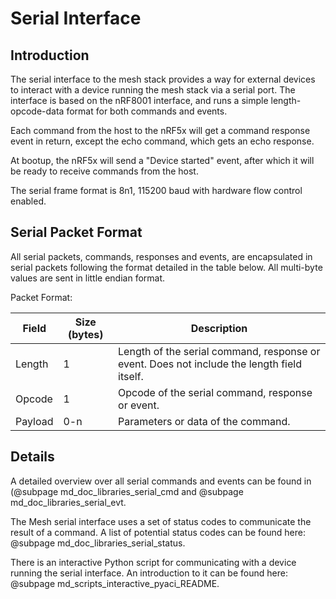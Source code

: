 # Serial Interface

## Introduction

The serial interface to the mesh stack provides a way for external devices to
interact with a device running the mesh stack via a serial port. The interface
is based on the nRF8001 interface, and runs a simple length-opcode-data format
for both commands and events.

Each command from the host to the nRF5x will get a command response event in
return, except the echo command, which gets an echo response.

At bootup, the nRF5x will send a "Device started" event, after which it will be
ready to receive commands from the host.

The serial frame format is 8n1, 115200 baud with hardware flow control enabled.

## Serial Packet Format

All serial packets, commands, responses and events, are encapsulated in serial
packets following the format detailed in the table below. All multi-byte values
are sent in little endian format.

Packet Format:

Field         | Size (bytes) | Description
--------------|--------------|-------------
Length        |          1   | Length of the serial command, response or event. Does not include the length field itself.
Opcode        |          1   | Opcode of the serial command, response or event.
Payload       |          0-n | Parameters or data of the command.

## Details

A detailed overview over all serial commands and events can be found in
(@subpage md_doc_libraries_serial_cmd and @subpage md_doc_libraries_serial_evt.

The Mesh serial interface uses a set of status codes to communicate the result of a command. A list of potential status codes can
be found here: @subpage md_doc_libraries_serial_status.

There is an interactive Python script for communicating with a device running the serial interface.
An introduction to it can be found here: @subpage md_scripts_interactive_pyaci_README.
